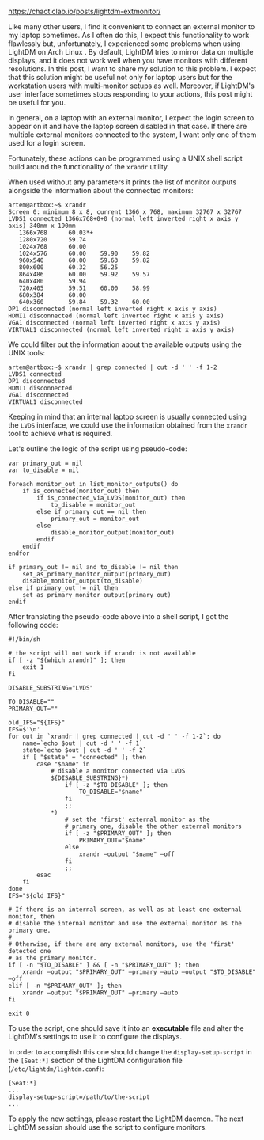https://chaoticlab.io/posts/lightdm-extmonitor/

Like many other users, I find it convenient to connect an external monitor to my laptop sometimes. As I often do this, I expect this functionality to work flawlessly but, unfortunately, I experienced some problems when using LightDM on Arch Linux . By default, LightDM tries to mirror data on multiple displays, and it does not work well when you have monitors with different resolutions. In this post, I want to share my solution to this problem. I expect that this solution might be useful not only for laptop users but for the workstation users with multi-monitor setups as well. Moreover, if LightDM's user interface sometimes stops responding to your actions, this post might be useful for you.

In general, on a laptop with an external monitor, I expect the login screen to appear on it and have the laptop screen disabled in that case. If there are multiple external monitors connected to the system, I want only one of them used for a login screen.

Fortunately, these actions can be programmed using a UNIX shell script build around the functionality of the `xrandr` utility.

When used without any parameters it prints the list of monitor outputs alongside the information about the connected monitors:

``` example
artem@artbox:~$ xrandr
Screen 0: minimum 8 x 8, current 1366 x 768, maximum 32767 x 32767
LVDS1 connected 1366x768+0+0 (normal left inverted right x axis y axis) 340mm x 190mm
   1366x768      60.03*+
   1280x720      59.74
   1024x768      60.00
   1024x576      60.00    59.90    59.82
   960x540       60.00    59.63    59.82
   800x600       60.32    56.25
   864x486       60.00    59.92    59.57
   640x480       59.94
   720x405       59.51    60.00    58.99
   680x384       60.00
   640x360       59.84    59.32    60.00
DP1 disconnected (normal left inverted right x axis y axis)
HDMI1 disconnected (normal left inverted right x axis y axis)
VGA1 disconnected (normal left inverted right x axis y axis)
VIRTUAL1 disconnected (normal left inverted right x axis y axis)
```

We could filter out the information about the available outputs using the UNIX tools:

``` example
artem@artbox:~$ xrandr | grep connected | cut -d ' ' -f 1-2
LVDS1 connected
DP1 disconnected
HDMI1 disconnected
VGA1 disconnected
VIRTUAL1 disconnected
```

Keeping in mind that an internal laptop screen is usually connected using the `LVDS` interface, we could use the information obtained from the `xrandr` tool to achieve what is required.

Let's outline the logic of the script using pseudo-code:

``` example
var primary_out = nil
var to_disable = nil

foreach monitor_out in list_monitor_outputs() do
    if is_connected(monitor_out) then
        if is_connected_via_LVDS(monitor_out) then
            to_disable = monitor_out
        else if primary_out == nil then
            primary_out = monitor_out
        else
            disable_monitor_output(monitor_out)
        endif
    endif
endfor

if primary_out != nil and to_disable != nil then
    set_as_primary_monitor_output(primary_out)
    disable_monitor_output(to_disable)
else if primary_out != nil then
    set_as_primary_monitor_output(primary_out)
endif
```

After translating the pseudo-code above into a shell script, I got the following code:

``` src
#!/bin/sh

# the script will not work if xrandr is not available
if [ -z "$(which xrandr)" ]; then
    exit 1
fi

DISABLE_SUBSTRING="LVDS"

TO_DISABLE=""
PRIMARY_OUT=""

old_IFS="${IFS}"
IFS=$'\n'
for out in `xrandr | grep connected | cut -d ' ' -f 1-2`; do
    name=`echo $out | cut -d ' ' -f 1`
    state=`echo $out | cut -d ' ' -f 2`
    if [ "$state" = "connected" ]; then
        case "$name" in
            # disable a monitor connected via LVDS
            ${DISABLE_SUBSTRING}*)
                if [ -z "$TO_DISABLE" ]; then
                    TO_DISABLE="$name"
                fi
                ;;
            *)
                # set the 'first' external monitor as the
                # primary one, disable the other external monitors
                if [ -z "$PRIMARY_OUT" ]; then
                    PRIMARY_OUT="$name"
                else
                    xrandr –output "$name" –off
                fi
                ;;
        esac
    fi
done
IFS="${old_IFS}"

# If there is an internal screen, as well as at least one external monitor, then
# disable the internal monitor and use the external monitor as the primary one.
#
# Otherwise, if there are any external monitors, use the 'first' detected one
# as the primary monitor.
if [ -n "$TO_DISABLE" ] && [ -n "$PRIMARY_OUT" ]; then
    xrandr –output "$PRIMARY_OUT" –primary –auto –output "$TO_DISABLE" –off
elif [ -n "$PRIMARY_OUT" ]; then
    xrandr –output "$PRIMARY_OUT" –primary –auto
fi

exit 0
```

To use the script, one should save it into an **executable** file and alter the LightDM's settings to use it to configure the displays.

In order to accomplish this one should change the `display-setup-script` in the `[Seat:*]` section of the LightDM configuration file (`/etc/lightdm/lightdm.conf`):

``` example
[Seat:*]
...
display-setup-script=/path/to/the-script
...
```

To apply the new settings, please restart the LightDM daemon. The next LightDM session should use the script to configure monitors.